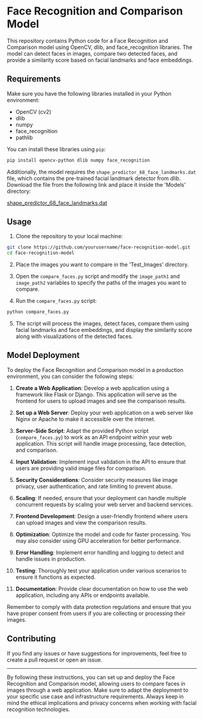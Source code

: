 # Face Recognition and Comparison Model

This repository contains Python code for a Face Recognition and Comparison model using OpenCV, dlib, and face_recognition libraries. The model can detect faces in images, compare two detected faces, and provide a similarity score based on facial landmarks and face embeddings.

## Requirements

Make sure you have the following libraries installed in your Python environment:

- OpenCV (cv2)
- dlib
- numpy
- face_recognition
- pathlib

You can install these libraries using `pip`:
```bash
pip install opencv-python dlib numpy face_recognition
```

Additionally, the model requires the `shape_predictor_68_face_landmarks.dat` file, which contains the pre-trained facial landmark detector from dlib. Download the file from the following link and place it inside the 'Models' directory:

[shape_predictor_68_face_landmarks.dat](https://github.com/davisking/dlib-models/raw/master/shape_predictor_68_face_landmarks.dat)

## Usage

1. Clone the repository to your local machine:
```bash
git clone https://github.com/yourusername/face-recognition-model.git
cd face-recognition-model
```

2. Place the images you want to compare in the 'Test_Images' directory.

3. Open the `compare_faces.py` script and modify the `image_path1` and `image_path2` variables to specify the paths of the images you want to compare.

4. Run the `compare_faces.py` script:

```bash 
python compare_faces.py
```
5. The script will process the images, detect faces, compare them using facial landmarks and face embeddings, and display the similarity score along with visualizations of the detected faces.

## Model Deployment

To deploy the Face Recognition and Comparison model in a production environment, you can consider the following steps:

1. **Create a Web Application**: Develop a web application using a framework like Flask or Django. This application will serve as the frontend for users to upload images and see the comparison results.

2. **Set up a Web Server**: Deploy your web application on a web server like Nginx or Apache to make it accessible over the internet.

3. **Server-Side Script**: Adapt the provided Python script (`compare_faces.py`) to work as an API endpoint within your web application. This script will handle image processing, face detection, and comparison.

4. **Input Validation**: Implement input validation in the API to ensure that users are providing valid image files for comparison.

5. **Security Considerations**: Consider security measures like image privacy, user authentication, and rate limiting to prevent abuse.

6. **Scaling**: If needed, ensure that your deployment can handle multiple concurrent requests by scaling your web server and backend services.

7. **Frontend Development**: Design a user-friendly frontend where users can upload images and view the comparison results.

8. **Optimization**: Optimize the model and code for faster processing. You may also consider using GPU acceleration for better performance.

9. **Error Handling**: Implement error handling and logging to detect and handle issues in production.

10. **Testing**: Thoroughly test your application under various scenarios to ensure it functions as expected.

11. **Documentation**: Provide clear documentation on how to use the web application, including any APIs or endpoints available.

Remember to comply with data protection regulations and ensure that you have proper consent from users if you are collecting or processing their images.

## Contributing

If you find any issues or have suggestions for improvements, feel free to create a pull request or open an issue.


---
By following these instructions, you can set up and deploy the Face Recognition and Comparison model, allowing users to compare faces in images through a web application. Make sure to adapt the deployment to your specific use case and infrastructure requirements. Always keep in mind the ethical implications and privacy concerns when working with facial recognition technologies.

